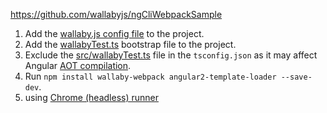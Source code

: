 https://github.com/wallabyjs/ngCliWebpackSample

1. Add the [wallaby.js config file](https://github.com/wallabyjs/ngCliWebpackSample/blob/master/wallaby.js) to the project.
2. Add the [wallabyTest.ts](https://github.com/wallabyjs/ngCliWebpackSample/blob/master/src/wallabyTest.ts) bootstrap file to the project.
3. Exclude the [src/wallabyTest.ts](https://github.com/wallabyjs/ngCliWebpackSample/blob/82d4f43d1a1e701de403a2cdb38986bfb4ddca0b/src/tsconfig.app.json#L20) file in the `tsconfig.json` as it may affect Angular [AOT compilation](https://github.com/angular/angular/issues/13624#issuecomment-281919940).
4. Run `npm install wallaby-webpack angular2-template-loader --save-dev`.
5. using [Chrome (headless) runner](https://wallabyjs.com/docs/integration/chrome.html)
